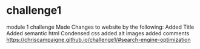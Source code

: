 # challenge1
module 1 challenge
Made Changes to website by the following:
Added Title
Added semantic html
Condensed css
added alt images
added comments
https://chriscampaigne.github.io/challenge1/#search-engine-optimization
